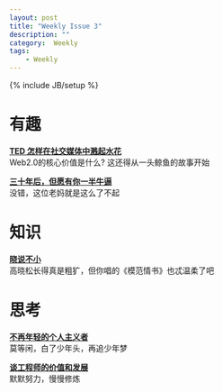 ```yaml
---
layout: post
title: "Weekly Issue 3"
description: ""
category:  Weekly
tags: 
    - Weekly
---
```

{% include JB/setup %}

# 有趣
**[TED 怎样在社交媒体中溅起水花](http://video.sina.com.cn/p/edu/news/2013-03-20/171962190807.html)**  
Web2.0的核心价值是什么? 这还得从一头鲸鱼的故事开始

**[三十年后，但愿有你一半牛逼](http://www.douban.com/note/266173407/)**  
没错，这位老妈就是这么了不起

# 知识
**[晓说不小](http://www.ituring.com.cn/article/40301)**  
高晓松长得真是粗犷，但你唱的《模范情书》也忒温柔了吧




# 思考
**[不再年轻的个人主义者](http://yue.fm/bcd6v)**  
莫等闲，白了少年头，再追少年梦

**[谈工程师的价值和发展](http://www.ustack.com/unitedstack-engineer-value/)**    
默默努力，慢慢修炼
